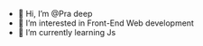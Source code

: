 - 👋 Hi, I’m @Pra deep
- 👀 I’m interested in Front-End Web development
- 🌱 I’m currently learning Js
<!---
Vipexcode/Vipexcode is a ✨ special ✨ repository because its `README.md` (this file) appears on your GitHub profile.
You can click the Preview link to take a look at your changes.
--->
